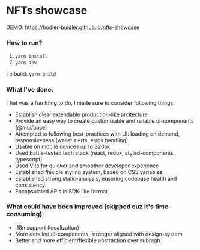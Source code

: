 # NFTs showcase

DEMO: https://hodler-buidler.github.io/nfts-showcase

### How to run?
1. ```yarn install```
2. ```yarn dev```

To build: ```yarn build```

### What I've done:
That was a fun thing to do, I made sure to consider following things:
- Establish clear extendable production-like arcitecture
- Provide an easy way to create customizable and reliable ui-components (@mui/base)
- Attempted to following best-practices with UI: loading on demand, responsiveness (wallet alerts, erros handling)
- Usable on mobile devices up to 320px
- Used battle-tested tech stack (react, redux, styled-components, typescript)
- Used Vite for quicker and smoother developer experience
- Established flexible styling system, based on CSS variables.
- Established strong static-analysis, ensuring codebase health and consistency.
- Encapsulated APIs in SDK-like format

### What could have been improved (skipped cuz it's time-consuming):
- I18n support (localization)
- More detailed ui-components, stronger aligned with design-system
- Better and more efficient/flexible abstraction over subragh
